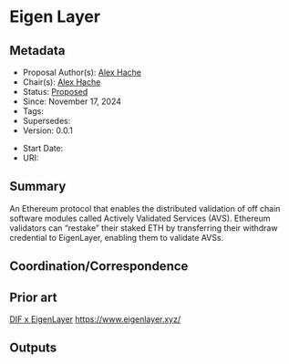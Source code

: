 # Eigen Layer

## Metadata
- Proposal Author(s): [Alex Hache](https://github.com/ahache)
- Chair(s): [Alex Hache](https://github.com/ahache)
- Status: [Proposed]()
- Since: November 17, 2024
- Tags: 
- Supersedes: 
- Version: 0.0.1

[//]: # (Do not fill out below. To be filled out by chairs post-approval)
- Start Date: <date>
- URI: <uri>

## Summary 

An Ethereum protocol that enables the distributed validation of off chain software modules called Actively Validated Services (AVS).
Ethereum validators can “restake” their staked ETH by transferring their withdraw credential to EigenLayer, enabling them to validate AVSs.

## Coordination/Correspondence


## Prior art

[DIF x EigenLayer](https://docs.google.com/presentation/d/1JV1daRTt4XDbkiuGChansNa52XeCb_2q0cRucHdEW1E/edit#slide=id.g2814108798d_0_208)
https://www.eigenlayer.xyz/

## Outputs
